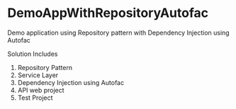 # DemoAppWithRepositoryAutofac
Demo application using Repository pattern with Dependency Injection using Autofac

Solution Includes
1. Repository Pattern
2. Service Layer
3. Dependency Injection using Autofac
4. API web project
5. Test Project